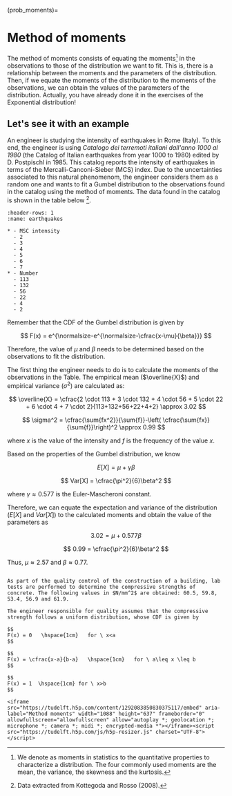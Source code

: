 (prob_moments)=

# Method of moments

The method of moments consists of equating the moments[^moment] in the observations to those of the distribution we want to fit. This is, there is a relationship between the moments and the parameters of the distribution. Then, if we equate the moments of the distribution to the moments of the observations, we can obtain the values of the parameters of the distribution. Actually, you have already done it in the exercises of the Exponential distribution! 

## Let's see it with an example

An engineer is studying the intensity of earthquakes in Rome (Italy). To this end, the engineer is using *Catalogo dei terremoti italiani dall'anno 1000 al 1980* (the Catalog of Italian earthquakes from year 1000 to 1980) edited by D. Postpischl in 1985. This catalog reports the intensity of earthquakes in terms of the Mercalli-Canconi-Sieber (MCS) index. Due to the uncertainties associated to this natural phenomenom, the engineer considers them as a random one and wants to fit a Gumbel distribution to the observations found in the catalog using the method of moments. The data found in the catalog is shown in the table below [^ref].


```{list-table} MSC intensity of the recorded earthquakes in the city of Rome.
:header-rows: 1
:name: earthquakes

* - MSC intensity
  - 2
  - 3
  - 4
  - 5
  - 6
  - 7
* - Number
  - 113
  - 132
  - 56
  - 22
  - 4
  - 2
```

Remember that the CDF of the Gumbel distribution is given by 

$$
F(x) = e^{\normalsize-e^{\normalsize-\cfrac{x-\mu}{\beta}}}
$$

Therefore, the value of $\mu$ and $\beta$ needs to be determined based on the observations to fit the distribution.

The first thing the engineer needs to do is to calculate the moments of the observations in the Table. The empirical mean ($\overline{X}$) and empirical variance ($\sigma^2$) are calculated as:

$$
\overline{X} = \cfrac{2 \cdot 113 + 3 \cdot 132 + 4 \cdot 56 + 5 \cdot 22 + 6 \cdot 4 + 7 \cdot 2}{113+132+56+22+4+2} \approx 3.02
$$

$$
\sigma^2 = \cfrac{\sum{fx^2}}{\sum{f}}-\left( \cfrac{\sum{fx}}{\sum{f}}\right)^2 \approx 0.99
$$

where $x$ is the value of the intensity and $f$ is the frequency of the value $x$.

Based on the properties of the Gumbel distribution, we know 

$$
E[X]=\mu + \gamma \beta
$$

$$
Var[X] = \cfrac{\pi^2}{6}\beta^2
$$

where $\gamma \approx 0.577$ is the Euler-Mascheroni constant.

Therefore, we can equate the expectation and variance of the distribution ($E[X]$ and $Var[X]$) to the calculated moments and obtain the value of the parameters as

$$
3.02 = \mu + 0.577 \beta 
$$

$$
0.99 = \cfrac{\pi^2}{6}\beta^2
$$

Thus, $\mu \approx 2.57$ and $\beta \approx 0.77$. 

```{card} Exercises

As part of the quality control of the construction of a building, lab tests are performed to determine the compressive strengths of concrete. The following values in $N/mm^2$ are obtained: 60.5, 59.8, 53.4, 56.9 and 61.9. 

The engineer responsible for quality assumes that the compressive strength follows a uniform distribution, whose CDF is given by 

$$
F(x) = 0   \hspace{1cm}   for \ x<a
$$

$$
F(x) = \cfrac{x-a}{b-a}   \hspace{1cm}   for \ a\leq x \leq b
$$

$$
F(x) = 1  \hspace{1cm} for \ x>b
$$

<iframe src="https://tudelft.h5p.com/content/1292083850830375117/embed" aria-label="Method moments" width="1088" height="637" frameborder="0" allowfullscreen="allowfullscreen" allow="autoplay *; geolocation *; microphone *; camera *; midi *; encrypted-media *"></iframe><script src="https://tudelft.h5p.com/js/h5p-resizer.js" charset="UTF-8"></script>

```

[^moment]: We denote as moments in statistics to the quantitative properties to characterize a distribution. The four commonly used moments are the mean, the variance, the skewness and the kurtosis.
[^ref]: Data extracted from Kottegoda and Rosso (2008).
